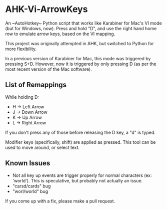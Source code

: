 # AHK-Vi-ArrowKeys
An ~AutoHotkey~ Python script that works like Karabiner for Mac's VI mode (but for Windows, now). Press and hold "D", and use the right hand home row to emulate arrow keys, based on the VI mapping.

This project was originally attempted in AHK, but switched to Python for more flexibility.

In a previous version of Karabiner for Mac, this mode was triggered by pressing S+D. However, now it is triggered by only pressing D (as per the most recent version of the Mac software).

## List of Remappings
While holding D:
* H -> Left Arrow
* J -> Down Arrow
* K -> Up Arrow
* L -> Right Arrow

If you don't press any of those before releasing the D key, a "d" is typed.

Modifier keys (specifically, shift) are applied as pressed. This tool can be used to move around, or select text.

## Known Issues
* Not all key up events are trigger properly for normal characters (ex: 'world'). This is speculative, but probably not actually an issue.
* "carsd/cards" bug
* "worl/world" bug

If you come up with a fix, please make a pull request.